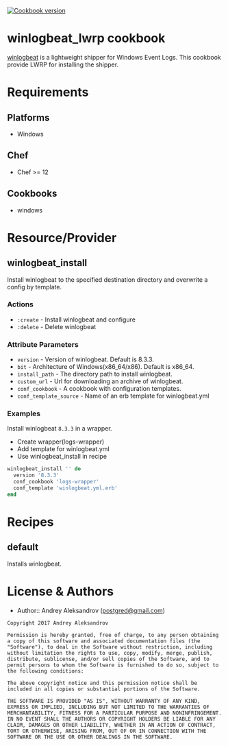 [![Cookbook version](https://img.shields.io/cookbook/v/winlogbeat_lwrp.svg)](https://supermarket.chef.io/cookbooks/winlogbeat_lwrp)

# winlogbeat_lwrp cookbook
[winlogbeat](https://www.elastic.co/products/beats/winlogbeat) is a lightweight shipper for Windows Event Logs. This cookbook provide LWRP for installing the shipper.

# Requirements
## Platforms
- Windows

## Chef

- Chef >= 12

## Cookbooks

- windows

# Resource/Provider
## winlogbeat_install

Install winlogbeat to the specified destination directory and overwrite a config by template.

### Actions

* `:create` - Install winlogbeat and configure
* `:delete` - Delete winlogbeat

### Attribute Parameters

* `version` - Version of winlogbeat. Default is 8.3.3.
* `bit` - Architecture of Windows(x86_64/x86). Default is x86_64.
* `install_path` - The directory path to install winlogbeat.
* `custom_url` - Url for downloading an archive of winlogbeat.
* `conf_cookbook` - A cookbook with configuration templates.
* `conf_template_source` - Name of an erb template for winlogbeat.yml

### Examples

Install winlogbeat `8.3.3` in a wrapper.

* Create wrapper(logs-wrapper)
* Add template for winlogbeat.yml
* Use winlogbeat_install in recipe

```ruby
winlogbeat_install '' do
  version '8.3.3'
  conf_cookbook 'logs-wrapper'
  conf_template 'winlogbeat.yml.erb'
end
```

# Recipes
## default

Installs winlogbeat.

# License & Authors
- Author:: Andrey Aleksandrov (<postgred@gmail.com>)

```text
Copyright 2017 Andrey Aleksandrov

Permission is hereby granted, free of charge, to any person obtaining a copy of this software and associated documentation files (the "Software"), to deal in the Software without restriction, including without limitation the rights to use, copy, modify, merge, publish, distribute, sublicense, and/or sell copies of the Software, and to permit persons to whom the Software is furnished to do so, subject to the following conditions:

The above copyright notice and this permission notice shall be included in all copies or substantial portions of the Software.

THE SOFTWARE IS PROVIDED "AS IS", WITHOUT WARRANTY OF ANY KIND, EXPRESS OR IMPLIED, INCLUDING BUT NOT LIMITED TO THE WARRANTIES OF MERCHANTABILITY, FITNESS FOR A PARTICULAR PURPOSE AND NONINFRINGEMENT. IN NO EVENT SHALL THE AUTHORS OR COPYRIGHT HOLDERS BE LIABLE FOR ANY CLAIM, DAMAGES OR OTHER LIABILITY, WHETHER IN AN ACTION OF CONTRACT, TORT OR OTHERWISE, ARISING FROM, OUT OF OR IN CONNECTION WITH THE SOFTWARE OR THE USE OR OTHER DEALINGS IN THE SOFTWARE.
```
